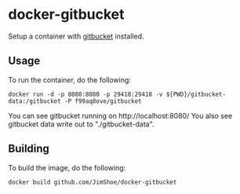 docker-gitbucket
================

Setup a container with [gitbucket](https://github.com/takezoe/gitbucket) installed.

## Usage

To run the container, do the following:

```
docker run -d -p 8080:8080 -p 29418:29418 -v ${PWD}/gitbucket-data:/gitbucket -P f99aq8ove/gitbucket
```

You can see gitbucket running on http://localhost:8080/
You also see gitbucket data write out to "./gitbucket-data".

## Building

To build the image, do the following:

```
docker build github.com/JimShoe/docker-gitbucket
```

